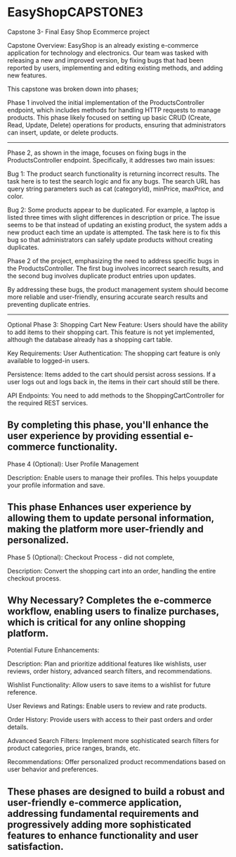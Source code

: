 # EasyShopCAPSTONE3
Capstone 3- Final Easy Shop Ecommerce project

Capstone Overview: EasyShop is an already existing e-commerce application for technology and electronics. Our team was tasked with releasing a new and improved version, by fixing bugs that had been reported by users, implementing and editing existing methods, and adding new features.

This capstone was broken down into phases; 

Phase 1 involved the initial implementation of the ProductsController endpoint, which includes methods for handling HTTP requests to manage products. This phase likely focused on setting up basic CRUD (Create, Read, Update, Delete) operations for products, ensuring that administrators can insert, update, or delete products.

---------------------------------------------------------------------------------------------
Phase 2, as shown in the image, focuses on fixing bugs in the ProductsController endpoint. Specifically, it addresses two main issues:

Bug 1: The product search functionality is returning incorrect results. The task here is to test the search logic and fix any bugs. The search URL has query string parameters such as cat (categoryId), minPrice, maxPrice, and color.

Bug 2: Some products appear to be duplicated. For example, a laptop is listed three times with slight differences in description or price. The issue seems to be that instead of updating an existing product, the system adds a new product each time an update is attempted. The task here is to fix this bug so that administrators can safely update products without creating duplicates.

Phase 2 of the project, emphasizing the need to address specific bugs in the ProductsController. The first bug involves incorrect search results, and the second bug involves duplicate product entries upon updates.

By addressing these bugs, the product management system should become more reliable and user-friendly, ensuring accurate search results and preventing duplicate entries.


-----------------------------------------------------------------------------------------------

Optional Phase 3: Shopping Cart
New Feature: Users should have the ability to add items to their shopping cart. This feature is not yet implemented, although the database already has a shopping cart table.

Key Requirements:
User Authentication: The shopping cart feature is only available to logged-in users.

Persistence: Items added to the cart should persist across sessions. If a user logs out and logs back in, the items in their cart should still be there.

API Endpoints: You need to add methods to the ShoppingCartController for the required REST services.

By completing this phase, you'll enhance the user experience by providing essential e-commerce functionality.
-------------------------------------------------------------------------------------------
Phase 4 (Optional): User Profile Management

Description: Enable users to manage their profiles. This helps youupdate your profile information and save.

This phase Enhances user experience by allowing them to update personal information, making the platform more user-friendly and personalized.
--------------------------------------------------------------------------------------------------
Phase 5 (Optional): Checkout Process - did not complete,

Description: Convert the shopping cart into an order, handling the entire checkout process.

Why Necessary? Completes the e-commerce workflow, enabling users to finalize purchases, which is critical for any online shopping platform.
--------------------------------------------------------------------------------------------------
Potential Future Enhancements:

Description: Plan and prioritize additional features like wishlists, user reviews, order history, advanced search filters, and recommendations.


Wishlist Functionality: Allow users to save items to a wishlist for future reference.

User Reviews and Ratings: Enable users to review and rate products.

Order History: Provide users with access to their past orders and order details.

Advanced Search Filters: Implement more sophisticated search filters for product categories, price ranges, brands, etc.

Recommendations: Offer personalized product recommendations based on user behavior and preferences.

These phases are designed to build a robust and user-friendly e-commerce application, addressing fundamental requirements and progressively adding more sophisticated features to enhance functionality and user satisfaction.
--------------------------------------------------------------------------------------------------




